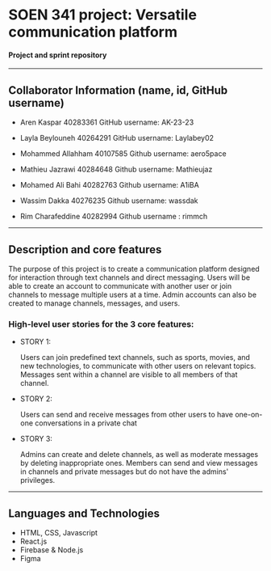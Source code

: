 # SOEN 341 project: Versatile communication platform
####  Project and sprint repository
---
## Collaborator Information (name, id, GitHub username)


* Aren Kaspar
40283361
GitHub username: AK-23-23

* Layla Beylouneh
40264291
GitHub username: Laylabey02

* Mohammed Allahham
40107585
Github username: aero5pace

* Mathieu Jazrawi
40284648
Github username: Mathieujaz

* Mohamed Ali Bahi 
40282763
Github username: A1iBA

* Wassim Dakka
40276235
Github username: wassdak

* Rim Charafeddine
40282994
Github username : rimmch
---

## Description and core features

The purpose of this project is to create a communication platform designed for interaction through text channels and direct messaging. Users will be able to create an account to communicate with another user or join channels to message multiple users at a time. Admin accounts can also be created to manage channels, messages, and users.


### High-level user stories for the 3 core features:

* STORY 1:
  
   Users can join predefined text channels, such as sports, movies, and new technologies, to communicate with other users on relevant topics. Messages sent within a channel are visible to all members of that channel.

* STORY 2:
  
   Users can send and receive messages from other users to have one-on-one conversations in a private chat

* STORY 3:
  
   Admins can create and delete channels, as well as moderate messages by deleting inappropriate ones. Members can send and view messages in channels and private messages but do not have the admins' privileges.

---

## Languages and Technologies

* HTML, CSS, Javascript
* React.js
* Firebase & Node.js
* Figma
